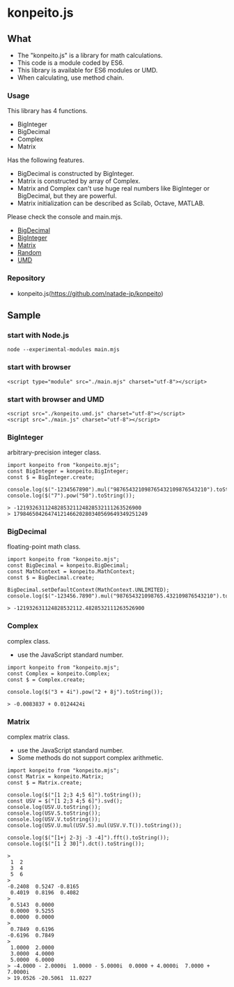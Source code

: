 # konpeito.js

## What
- The "konpeito.js" is a library for math calculations.
- This code is a module coded by ES6.
- This library is available for ES6 modules or UMD.
- When calculating, use method chain.

### Usage
This library has 4 functions.
- BigInteger
- BigDecimal
- Complex
- Matrix

Has the following features.
- BigDecimal is constructed by BigInteger.
- Matrix is constructed by array of Complex.
- Matrix and Complex can't use huge real numbers like BigInteger or BigDecimal, but they are powerful.
- Matrix initialization can be described as Scilab, Octave, MATLAB.

Please check the console and main.mjs.
- [BigDecimal](../doc_src/examples/demos/BigDecimal/)
- [BigInteger](../doc_src/examples/demos/BigInteger/)
- [Matrix](../doc_src/examples/demos/Matrix/)
- [Random](../doc_src/examples/demos/Random/)
- [UMD](../doc_src/examples/demos/UMD/)

### Repository
- konpeito.js(https://github.com/natade-jp/konpeito)

## Sample

### start with Node.js
```
node --experimental-modules main.mjs
```

### start with browser
```
<script type="module" src="./main.mjs" charset="utf-8"></script>
```

### start with browser and UMD
```
<script src="./konpeito.umd.js" charset="utf-8"></script>
<script src="./main.js" charset="utf-8"></script>
```

### BigInteger
arbitrary-precision integer class.

```
import konpeito from "konpeito.mjs";
const BigInteger = konpeito.BigInteger;
const $ = BigInteger.create;

console.log($("-1234567890").mul("987654321098765432109876543210").toString());
console.log($("7").pow("50").toString());
```
```
> -1219326311248285321124828532111263526900
> 1798465042647412146620280340569649349251249
```

### BigDecimal
floating-point math class.

```
import konpeito from "konpeito.mjs";
const BigDecimal = konpeito.BigDecimal;
const MathContext = konpeito.MathContext;
const $ = BigDecimal.create;

BigDecimal.setDefaultContext(MathContext.UNLIMITED);
console.log($("-123456.7890").mul("987654321098765.432109876543210").toString());
```
```
> -121932631124828532112.4828532111263526900
```

### Complex
complex class.
- use the JavaScript standard number.

```
import konpeito from "konpeito.mjs";
const Complex = konpeito.Complex;
const $ = Complex.create;

console.log($("3 + 4i").pow("2 + 8j").toString());
```
```
> -0.0083837 + 0.0124424i
```

### Matrix
complex matrix class.
- use the JavaScript standard number.
- Some methods do not support complex arithmetic.

```
import konpeito from "konpeito.mjs";
const Matrix = konpeito.Matrix;
const $ = Matrix.create;

console.log($("[1 2;3 4;5 6]").toString());
const USV = $("[1 2;3 4;5 6]").svd();
console.log(USV.U.toString());
console.log(USV.S.toString());
console.log(USV.V.toString());
console.log(USV.U.mul(USV.S).mul(USV.V.T()).toString());

console.log($("[1+j 2-3j -3 -4]").fft().toString());
console.log($("[1 2 30]").dct().toString());
```
```
>
 1  2
 3  4
 5  6
> 
-0.2408  0.5247 -0.8165
 0.4019  0.8196  0.4082
> 
 0.5143  0.0000
 0.0000  9.5255
 0.0000  0.0000
> 
 0.7849  0.6196
-0.6196  0.7849
> 
 1.0000  2.0000
 3.0000  4.0000
 5.0000  6.0000
> -4.0000 - 2.0000i  1.0000 - 5.0000i  0.0000 + 4.0000i  7.0000 + 7.0000i
> 19.0526 -20.5061  11.0227
```
